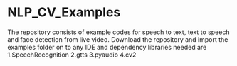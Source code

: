 # NLP_CV_Examples
The repository consists of example codes for speech to text, text to speech and face detection from live video. 
Download the repository and import the examples folder on to any IDE and dependency libraries needed are
1.SpeechRecognition
2.gtts
3.pyaudio
4.cv2
